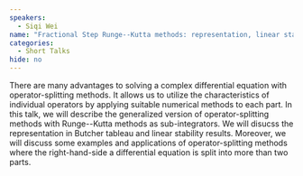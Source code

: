 ```yaml
---
speakers:
  - Siqi Wei
name: "Fractional Step Runge--Kutta methods: representation, linear stability, and beyond 2-splitting"
categories:
  - Short Talks
hide: no
---
```

There are many advantages to solving a complex differential equation with operator-splitting methods. It allows us to utilize the characteristics of individual operators by applying suitable numerical methods to each part. In this talk, we will describe the generalized version of operator-splitting methods with Runge--Kutta methods as sub-integrators. We will disucss the representation in Butcher tableau and linear stability results. Moreover, we will discuss some examples and applications of operator-splitting methods where the right-hand-side a differential equation is split into more than two parts.
